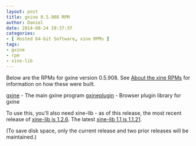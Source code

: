 ```yaml
---
layout: post
title: gxine 0.5.908 RPM
author: Daniel
date: 2014-08-24 19:37:37
categories:
- [ Hosted 64-bit Software, xine RPMs ]
tags:
- gxine
- rpm
- xine-lib
---
```


Below are the RPMs for gxine version 0.5.908.  See [About the xine RPMs][abt] for information on how these were built.

[gxine][] - The main gxine program
[gxineplugin][] - Browser plugin library for gxine

To use this, you'll also need xine-lib - as of this release, the most recent release of [xine-lib is 1.2.6][lib]. The latest [xine-lib 1.1 is 1.1.21][lib1].

(To save disk space, only the current release and two prior releases will be maintained.)


[abt]:         /2005/about-the-xine-rpms.html "About the xine RPMs &bull; DJS Consulting Tech Blog"
[gxine]:       //hosted.djs-consulting.com/software/xine/gxine/gxine-0.5.908-2.x86_64.rpm
[gxineplugin]: //hosted.djs-consulting.com/software/xine/gxine/gxineplugin-0.5.908-2.x86_64.rpm
[lib]:         /2014/xine-lib-1-2-6-rpm.html
[lib1]:        /2012/xine-lib-1-1-21-rpm.html
